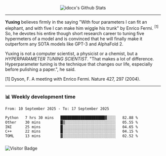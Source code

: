<div align="center">
    <img align="center" src="https://github-readme-stats.vercel.app/api?username=idocx&show_icons=true&count_private=true&hide_border=true" alt="idocx's Github Stats"></img>
</div>

---

**Yuxing** believes firmly in the saying "With four parameters I can fit an elephant, and with five I can make him wiggle his trunk" by Enrico Fermi. <sup>[1]</sup> So, he devotes his entire though short research career to tuning five hypermeters of a model and is convinced that he will finally make it outperform any SOTA models like GPT-3 and AlphaFold 2.

Yuxing is not a computer scientist, a physicist or a chemist, but a *HYPERPARAMETER TUNING SCIENTIST*. "That makes a lot of difference. Hyperparameter tuning is the technique that changes our life, especially before pulishing a paper.", he said.

[1] Dyson, F. A meeting with Enrico Fermi. Nature 427, 297 (2004).


---

### 📊 Weekly development time
<!--START_SECTION:waka-->

```txt
From: 10 September 2025 - To: 17 September 2025

Python   7 hrs 30 mins   ████████████████████▓░░░░   82.88 %
Other    30 mins         █▒░░░░░░░░░░░░░░░░░░░░░░░   05.55 %
INI      25 mins         █░░░░░░░░░░░░░░░░░░░░░░░░   04.65 %
C++      22 mins         █░░░░░░░░░░░░░░░░░░░░░░░░   04.15 %
TOML     13 mins         ▓░░░░░░░░░░░░░░░░░░░░░░░░   02.52 %
```

<!--END_SECTION:waka-->

### 

![Visitor Badge](https://visitor-badge.laobi.icu/badge?page_id=idocx.idocx)